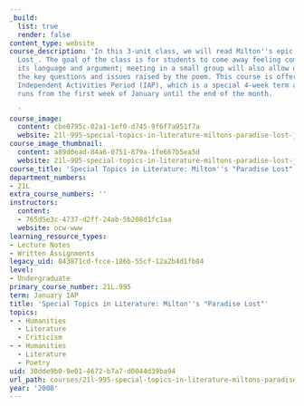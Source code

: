 ```yaml
---
_build:
  list: true
  render: false
content_type: website
course_description: 'In this 3-unit class, we will read Milton''s epic poem _Paradise
  Lost_. The goal of the class is for students to come away feeling comfortable with
  its language and argument; meeting in a small group will also allow us to talk about
  the key questions and issues raised by the poem. This course is offered during the
  Independent Activities Period (IAP), which is a special 4-week term at MIT that
  runs from the first week of January until the end of the month.

  '
course_image:
  content: cbe0795c-02a1-1ef0-d745-9f6f7a951f7a
  website: 21l-995-special-topics-in-literature-miltons-paradise-lost-january-iap-2008
course_image_thumbnail:
  content: a89d0ead-84a6-0751-879a-1fe667b5ea5d
  website: 21l-995-special-topics-in-literature-miltons-paradise-lost-january-iap-2008
course_title: 'Special Topics in Literature: Milton''s "Paradise Lost"'
department_numbers:
- 21L
extra_course_numbers: ''
instructors:
  content:
  - 765d5e3c-4737-d2ff-24ab-5b208d1fc1aa
  website: ocw-www
learning_resource_types:
- Lecture Notes
- Written Assignments
legacy_uid: 843871cd-fcce-186b-55cf-12a2b4d1fb84
level:
- Undergraduate
primary_course_number: 21L.995
term: January IAP
title: 'Special Topics in Literature: Milton''s "Paradise Lost"'
topics:
- - Humanities
  - Literature
  - Criticism
- - Humanities
  - Literature
  - Poetry
uid: 30dde9b0-9e01-4672-b7a7-d0044d39ba94
url_path: courses/21l-995-special-topics-in-literature-miltons-paradise-lost-january-iap-2008
year: '2008'
---
```

